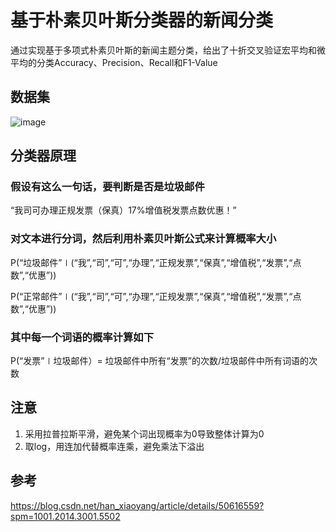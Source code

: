 # 基于朴素贝叶斯分类器的新闻分类
通过实现基于多项式朴素贝叶斯的新闻主题分类，给出了十折交叉验证宏平均和微平均的分类Accuracy、Precision、Recall和F1-Value
## 数据集
![image](https://user-images.githubusercontent.com/77225753/144351999-d4c2f6fe-2fa1-4703-96e5-ccc89733d8d6.png)
## 分类器原理
### 假设有这么一句话，要判断是否是垃圾邮件
“我司可办理正规发票（保真）17%增值税发票点数优惠！”
### 对文本进行分词，然后利用朴素贝叶斯公式来计算概率大小
P(“垃圾邮件”∣(“我”,“司”,“可”,“办理”,“正规发票”,“保真”,“增值税”,“发票”,“点数”,“优惠”))

P(“正常邮件”∣(“我”,“司”,“可”,“办理”,“正规发票”,“保真”,“增值税”,“发票”,“点数”,“优惠”))
### 其中每一个词语的概率计算如下
P(“发票”∣垃圾邮件）= 垃圾邮件中所有“发票”的次数/垃圾邮件中所有词语的次数
## 注意
1. 采用拉普拉斯平滑，避免某个词出现概率为0导致整体计算为0
2. 取log，用连加代替概率连乘，避免乘法下溢出
## 参考
https://blog.csdn.net/han_xiaoyang/article/details/50616559?spm=1001.2014.3001.5502
